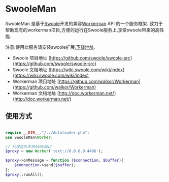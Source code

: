 # SwooleMan

SwooleMan 是基于[Swoole](https://github.com/swoole/swoole-src)开发的兼容[Workerman](https://github.com/walkor/Workerman) API 的一个服务框架.
致力于帮助现有的workerman项目,方便的运行在Swoole服务上,享受swoole带来的高性能.

注意:使用此服务请安装swoole扩展,[下载地址](https://github.com/swoole/swoole-src/releases).

- Swoole 项目地址 [https://github.com/swoole/swoole-src](https://github.com/swoole/swoole-src)
- Swoole 文档地址 [https://wiki.swoole.com/wiki/index](https://wiki.swoole.com/wiki/index)
- Workerman 项目地址 [https://github.com/walkor/Workerman](https://github.com/walkor/Workerman)
- Workerman 文档地址 [http://doc.workerman.net/](http://doc.workerman.net/)

## 使用方式

```php

require __DIR__."/../Autoloader.php";
use SwooleMan\Worker;

// 代理监听本地4406端口
$proxy = new Worker('text://0.0.0.0:4406');

$proxy->onMessage = function ($connection, $buffer){
    $connection->send($buffer);
};
$proxy::runAll();

```